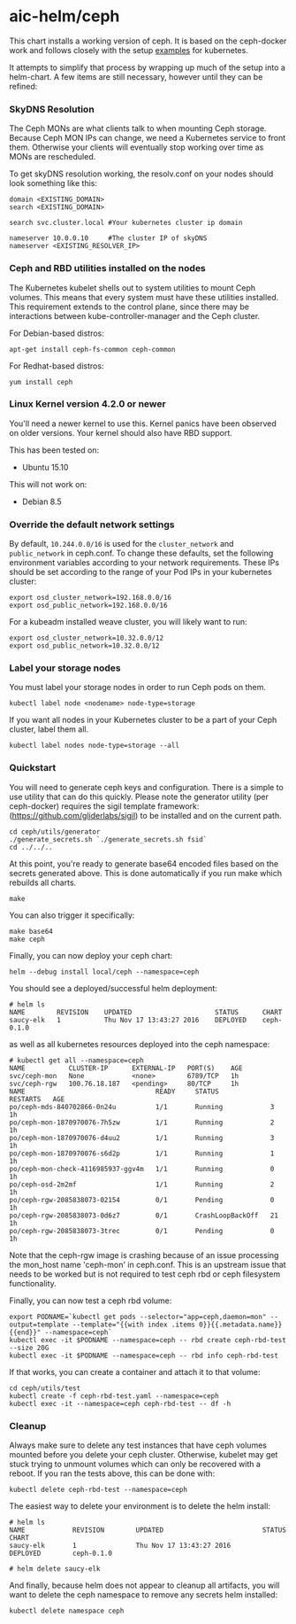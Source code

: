 # aic-helm/ceph

This chart installs a working version of ceph.  It is based on the ceph-docker work and follows closely with the setup [examples](https://github.com/ceph/ceph-docker/tree/master/examples/kubernetes) for kubernetes.

It attempts to simplify that process by wrapping up much of the setup into a helm-chart.  A few items are still necessary, however until they can be refined:

### SkyDNS Resolution

The Ceph MONs are what clients talk to when mounting Ceph storage. Because Ceph MON IPs can change, we need a Kubernetes service to front them. Otherwise your clients will eventually stop working over time as MONs are rescheduled.

To get skyDNS resolution working, the resolv.conf on your nodes should look something like this:

```
domain <EXISTING_DOMAIN>
search <EXISTING_DOMAIN>

search svc.cluster.local #Your kubernetes cluster ip domain

nameserver 10.0.0.10     #The cluster IP of skyDNS
nameserver <EXISTING_RESOLVER_IP>
```

### Ceph and RBD utilities installed on the nodes

The Kubernetes kubelet shells out to system utilities to mount Ceph volumes. This means that every system must have these utilities installed. This requirement extends to the control plane, since there may be interactions between kube-controller-manager and the Ceph cluster.

For Debian-based distros:

```
apt-get install ceph-fs-common ceph-common
```

For Redhat-based distros:

```
yum install ceph
```

### Linux Kernel version 4.2.0 or newer

You'll need a newer kernel to use this. Kernel panics have been observed on older versions. Your kernel should also have RBD support.

This has been tested on:

- Ubuntu 15.10

This will not work on:

- Debian 8.5


### Override the default network settings

By default, `10.244.0.0/16` is used for the `cluster_network` and `public_network` in ceph.conf. To change these defaults, set the following environment variables according to your network requirements. These IPs should be set according to the range of your Pod IPs in your kubernetes cluster:

```
export osd_cluster_network=192.168.0.0/16
export osd_public_network=192.168.0.0/16
```

For a kubeadm installed weave cluster, you will likely want to run:

```
export osd_cluster_network=10.32.0.0/12
export osd_public_network=10.32.0.0/12
```

### Label your storage nodes

You must label your storage nodes in order to run Ceph pods on them.

```
kubectl label node <nodename> node-type=storage
```

If you want all nodes in your Kubernetes cluster to be a part of your Ceph cluster, label them all.

```
kubectl label nodes node-type=storage --all
```

### Quickstart

You will need to generate ceph keys and configuration.  There is a simple to use utility that can do this quickly.  Please note the generator utility (per ceph-docker) requires the sigil template framework: (https://github.com/gliderlabs/sigil) to be installed and on the current path.

```
cd ceph/utils/generator
./generate_secrets.sh `./generate_secrets.sh fsid`
cd ../../..
```

At this point, you're ready to generate base64 encoded files based on the secrets generated above.  This is done automatically if you run make which rebuilds all charts.

```
make
```

You can also trigger it specifically:

```
make base64
make ceph
```

Finally, you can now deploy your ceph chart:

```
helm --debug install local/ceph --namespace=ceph
```

You should see a deployed/successful helm deployment:

```
# helm ls
NAME     	REVISION	UPDATED                 	STATUS  	CHART     
saucy-elk	1       	Thu Nov 17 13:43:27 2016	DEPLOYED	ceph-0.1.0
```

as well as all kubernetes resources deployed into the ceph namespace:

```
# kubectl get all --namespace=ceph
NAME           CLUSTER-IP      EXTERNAL-IP   PORT(S)    AGE
svc/ceph-mon   None            <none>        6789/TCP   1h
svc/ceph-rgw   100.76.18.187   <pending>     80/TCP     1h
NAME                                 READY     STATUS             RESTARTS   AGE
po/ceph-mds-840702866-0n24u          1/1       Running            3          1h
po/ceph-mon-1870970076-7h5zw         1/1       Running            2          1h
po/ceph-mon-1870970076-d4uu2         1/1       Running            3          1h
po/ceph-mon-1870970076-s6d2p         1/1       Running            1          1h
po/ceph-mon-check-4116985937-ggv4m   1/1       Running            0          1h
po/ceph-osd-2m2mf                    1/1       Running            2          1h
po/ceph-rgw-2085838073-02154         0/1       Pending            0          1h
po/ceph-rgw-2085838073-0d6z7         0/1       CrashLoopBackOff   21         1h
po/ceph-rgw-2085838073-3trec         0/1       Pending            0          1h
```

Note that the ceph-rgw image is crashing because of an issue processing the mon_host name 'ceph-mon' in ceph.conf.  This is an upstream issue that needs to be worked but is not required to test ceph rbd or ceph filesystem functionality.

Finally, you can now test a ceph rbd volume:

```
export PODNAME=`kubectl get pods --selector="app=ceph,daemon=mon" --output=template --template="{{with index .items 0}}{{.metadata.name}}{{end}}" --namespace=ceph`
kubectl exec -it $PODNAME --namespace=ceph -- rbd create ceph-rbd-test --size 20G
kubectl exec -it $PODNAME --namespace=ceph -- rbd info ceph-rbd-test
```

If that works, you can create a container and attach it to that volume:

```
cd ceph/utils/test
kubectl create -f ceph-rbd-test.yaml --namespace=ceph
kubectl exec -it --namespace=ceph ceph-rbd-test -- df -h
```

### Cleanup

Always make sure to delete any test instances that have ceph volumes mounted before you delete your ceph cluster.  Otherwise, kubelet may get stuck trying to unmount volumes which can only be recovered with a reboot.  If you ran the tests above, this can be done with:

```
kubectl delete ceph-rbd-test --namespace=ceph
```

The easiest way to delete your environment is to delete the helm install:

```
# helm ls
NAME            REVISION        UPDATED                         STATUS          CHART
saucy-elk       1               Thu Nov 17 13:43:27 2016        DEPLOYED        ceph-0.1.0

# helm delete saucy-elk
```

And finally, because helm does not appear to cleanup all artifacts, you will want to delete the ceph namespace to remove any secrets helm installed:

```
kubectl delete namespace ceph
```
